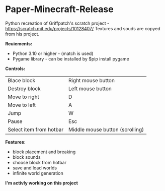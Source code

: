 # Paper-Minecraft-Release

Python recreation of Griffpatch's scratch project - https://scratch.mit.edu/projects/10128407/
Textures and souds are copyed from his project.

**Reuiements:**
 - Python 3.10 or higher - (match is used)
 - Pygame library  - can be installed by $pip install pygame

**Controls:**
<table>
<tr><td>Blace block</td><td>Right mouse button</td></tr>
<tr><td>Destroy block</td><td>Left mouse button</td></tr>
<tr><td>Move to right</td><td>D</td></tr>
<tr><td>Move to left</td><td>A</td></tr>
<tr><td>Jump</td><td>W</td></tr>
<tr><td>Pause</td><td>Esc</td></tr>
<tr><td>Select item from hotbar</td><td>Middle mouse button (scrolling)</td></tr>
</table>

**Features:**
- block placement and breaking
- block sounds
- choose block from hotbar
- save and load worlds
- infinite world generation

__I'm activly working on this project__
